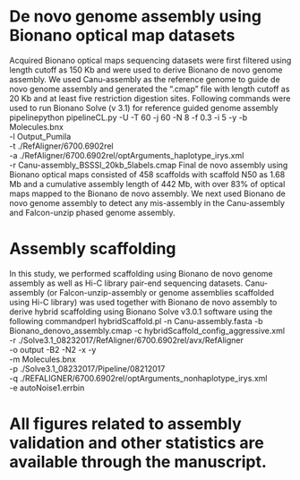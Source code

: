 # De novo genome assembly using Bionano optical map datasets
Acquired Bionano optical maps sequencing datasets were first filtered using length cutoff as 150
Kb and were used to derive Bionano de novo genome assembly. We used Canu-assembly as the
reference genome to guide de novo genome assembly and generated the “.cmap” file with length
cutoff as 20 Kb and at least five restriction digestion sites. Following commands were used to run
Bionano Solve (v 3.1) for reference guided genome assembly pipelinepython
pipelineCL.py -U -T 60 -j 60 -N 8 -f 0.3 -i 5 -y -b Molecules.bnx \
-l Output_Pumila \
-t ./RefAligner/6700.6902rel \
-a ./RefAligner/6700.6902rel/optArguments_haplotype_irys.xml \
-r Canu-assembly_BSSSI_20kb_5labels.cmap
Final de novo assembly using Bionano optical maps consisted of 458 scaffolds with scaffold N50
as 1.68 Mb and a cumulative assembly length of 442 Mb, with over 83% of optical maps mapped
to the Bionano de novo assembly. We next used Bionano de novo genome assembly to detect any
mis-assembly in the Canu-assembly and Falcon-unzip phased genome assembly.

# Assembly scaffolding
In this study, we performed scaffolding using Bionano de novo genome assembly as well as Hi-C
library pair-end sequencing datasets. Canu-assembly (or Falcon-unzip-assembly or genome
assemblies scaffolded using Hi-C library) was used together with Bionano de novo assembly to
derive hybrid scaffolding using Bionano Solve v3.0.1 software using the following commandperl
hybridScaffold.pl -n Canu-assembly.fasta -b Bionano_denovo_assembly.cmap -c
hybridScaffold_config_aggressive.xml \
-r ./Solve3.1_08232017/RefAligner/6700.6902rel/avx/RefAligner \
-o output -B2 -N2 -x -y \
-m Molecules.bnx \
-p ./Solve3.1_08232017/Pipeline/08212017 \
-q ./REFALIGNER/6700.6902rel/optArguments_nonhaplotype_irys.xml \
-e autoNoise1.errbin

# All figures related to assembly validation and other statistics are available through the manuscript. 

